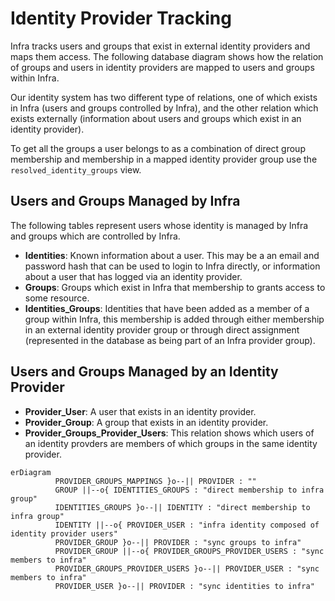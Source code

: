 # Identity Provider Tracking
Infra tracks users and groups that exist in external identity providers and maps them access. The following database diagram shows how the relation of groups and users in identity providers are mapped to users and groups within Infra.

Our identity system has two different type of relations, one of which exists in Infra (users and groups controlled by Infra), and the other relation which exists externally (information about users and groups which exist in an identity provider).

To get all the groups a user belongs to as a combination of direct group membership and membership in a mapped identity provider group use the `resolved_identity_groups` view.

## Users and Groups Managed by Infra
The following tables represent users whose identity is managed by Infra and groups which are controlled by Infra.
- **Identities**: Known information about a user. This may be a an email and password hash that can be used to login to Infra directly, or information about a user that has logged via an identity provider.
- **Groups**: Groups which exist in Infra that membership to grants access to some resource.
- **Identities_Groups**: Identities that have been added as a member of a group within Infra, this membership is added through either membership in an external identity provider group or through direct assignment (represented in the database as being part of an Infra provider group).

## Users and Groups Managed by an Identity Provider
- **Provider_User**: A user that exists in an identity provider.
- **Provider_Group**: A group that exists in an identity provider.
- **Provider_Groups_Provider_Users**: This relation shows which users of an identity provders are members of which groups in the same identity provider.

```mermaid
erDiagram
          PROVIDER_GROUPS_MAPPINGS }o--|| PROVIDER : ""
          GROUP ||--o{ IDENTITIES_GROUPS : "direct membership to infra group"
          IDENTITIES_GROUPS }o--|| IDENTITY : "direct membership to infra group" 
          IDENTITY ||--o{ PROVIDER_USER : "infra identity composed of identity provider users"
          PROVIDER_GROUP }o--|| PROVIDER : "sync groups to infra"
          PROVIDER_GROUP ||--o{ PROVIDER_GROUPS_PROVIDER_USERS : "sync members to infra"
          PROVIDER_GROUPS_PROVIDER_USERS }o--|| PROVIDER_USER : "sync members to infra"
          PROVIDER_USER }o--|| PROVIDER : "sync identities to infra"
```